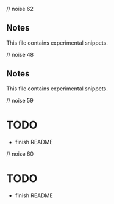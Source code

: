 // noise 62
## Notes
This file contains experimental snippets.

// noise 48
## Notes
This file contains experimental snippets.

// noise 59
# TODO
- finish README


// noise 60
# TODO
- finish README


